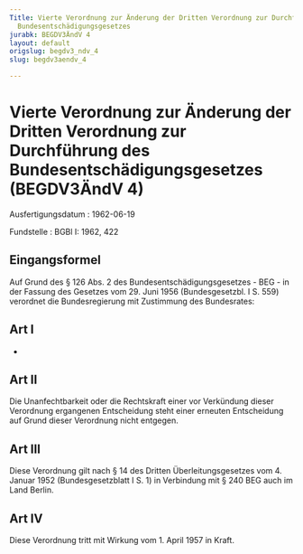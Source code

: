 ```yaml
---
Title: Vierte Verordnung zur Änderung der Dritten Verordnung zur Durchführung des
  Bundesentschädigungsgesetzes
jurabk: BEGDV3ÄndV 4
layout: default
origslug: begdv3_ndv_4
slug: begdv3aendv_4

---
```


# Vierte Verordnung zur Änderung der Dritten Verordnung zur Durchführung des Bundesentschädigungsgesetzes (BEGDV3ÄndV 4)

Ausfertigungsdatum
:   1962-06-19

Fundstelle
:   BGBl I: 1962, 422



## Eingangsformel

Auf Grund des § 126 Abs. 2 des Bundesentschädigungsgesetzes - BEG - in der Fassung des Gesetzes vom 29. Juni 1956 (Bundesgesetzbl. I S. 559) verordnet die Bundesregierung mit Zustimmung des Bundesrates:


## Art I

-


## Art II

Die Unanfechtbarkeit oder die Rechtskraft einer vor Verkündung dieser Verordnung ergangenen Entscheidung steht einer erneuten Entscheidung auf Grund dieser Verordnung nicht entgegen.


## Art III

Diese Verordnung gilt nach § 14 des Dritten Überleitungsgesetzes vom 4. Januar 1952 (Bundesgesetzblatt I S. 1) in Verbindung mit § 240 BEG auch im Land Berlin.


## Art IV

Diese Verordnung tritt mit Wirkung vom 1. April 1957 in Kraft.

